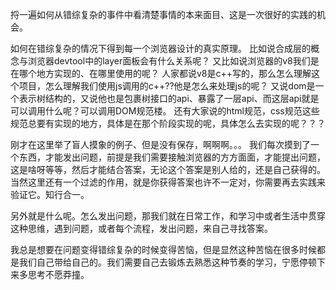 捋一遍如何从错综复杂的事件中看清楚事情的本来面目、这是一次很好的实践的机会。

如何在错综复杂的情况下得到每一个浏览器设计的真实原理。
比如说合成层的概念与浏览器devtool中的layer面板会有什么关系呢？
又比如说浏览器的v8我们是在哪个地方实现的、在哪里使用的呢？
人家都说v8是c++写的，那么怎么理解这个项目，怎么理解我们使用js调用的c++??他是怎么来处理js的呢？
又说dom是一个表示树结构的，又说他也是包裹树接口的api、暴露了一层api、而这层api就是可以调用什么呢？可以调用DOM规范楼。
还有大家说的html规范，css规范这些规范总要有实现的地方，具体是在那个阶段实现的呢，具体怎么去实现的呢？？？

刚才在这里举了盲人摸象的例子、但是没有保存，啊啊啊。。。
我们每次摸到了一个东西，才能发出问题，前提是我们需要接触浏览器的方方面面，才能提出问题，这是啥呀等等，然后才能结合答案，无论这个答案是别人给的，还是自己获得的。
当然这里还有一个过滤的作用，就是你获得答案也许不一定对，你需要再去实践来验证它。知行合一。

另外就是什么呢。怎么发出问题，那我们就在日常工作，和学习中或者生活中贯穿这种思维，遇到问题，或者每个流程，发出问题，来自己寻找答案。

我总是想要在问题变得错综复杂的时候变得苦恼，但是显然这种苦恼在很多时候都是我们自己带给自己的。我们需要自己去锻炼去熟悉这种节奏的学习，宁愿停顿下来多思考不愿莽撞。
